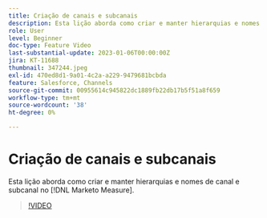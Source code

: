 ```yaml
---
title: Criação de canais e subcanais
description: Esta lição aborda como criar e manter hierarquias e nomes de canal e subcanal no [!DNL Marketo Measure].
role: User
level: Beginner
doc-type: Feature Video
last-substantial-update: 2023-01-06T00:00:00Z
jira: KT-11688
thumbnail: 347244.jpeg
exl-id: 470ed8d1-9a01-4c2a-a229-9479681bcbda
feature: Salesforce, Channels
source-git-commit: 00955614c945822dc1889fb22db17b5f51a8f659
workflow-type: tm+mt
source-wordcount: '38'
ht-degree: 0%

---
```


# Criação de canais e subcanais

Esta lição aborda como criar e manter hierarquias e nomes de canal e subcanal no [!DNL Marketo Measure].

>[!VIDEO](https://video.tv.adobe.com/v/347244/?quality=12&learn=on)
